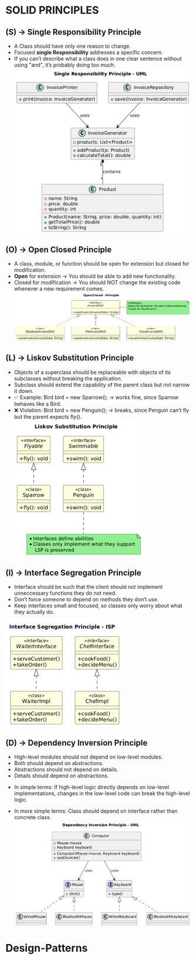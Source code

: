 # SOLID PRINCIPLES
## (S) -> Single Responsibility Principle
* A Class should have only one reason to change.
* Focused **single Responsibility** addresses a specific concern.
* If you can’t describe what a class does in one clear sentence without using "and", it’s probably doing too much.
![Single Responsibility Principle](Design_Patterns/src/main/resources/images/srp.png)

## (O) -> Open Closed Principle
* A class, module, or function should be open for extension but closed for modification.
* **Open** for extension → You should be able to add new functionality.
* Closed for modification → You should NOT change the existing code whenever a new requirement comes.
![Open Closed Principle](Design_Patterns/src/main/resources/images/OCP.png)

## (L) -> Liskov Substitution Principle
* Objects of a superclass should be replaceable with objects of its subclasses without breaking the application.
* Subclass should extend the capability of the parent class but not narrow it down.
* ✅ Example: Bird bird = new Sparrow(); → works fine, since Sparrow behaves like a Bird.
* ❌ Violation: Bird bird = new Penguin(); → breaks, since Penguin can’t fly but the parent expects fly().
![Liskov Substitution Principle](Design_Patterns/src/main/resources/images/LSP.png)

## (I) -> Interface Segregation Principle
* Interface should be such that the client should not implement unneccessary functions they do not need.
* Don’t force someone to depend on methods they don’t use.
* Keep interfaces small and focused, so classes only worry about what they actually do. 

![Interface Segregation Principle](Design_Patterns/src/main/resources/images/ISP.png)

## (D) -> Dependency Inversion Principle
* High-level modules should not depend on low-level modules.
* Both should depend on abstractions.
* Abstractions should not depend on details.
* Details should depend on abstractions.

- In simple terms: 
If high-level logic directly depends on low-level implementations, changes in the low-level code can break the high-level logic.

- In more simple terms:
Class should depend on interface rather than concrete class.
![Dependency Inversion Principle](Design_Patterns/src/main/resources/images/DIP.png)


# Design-Patterns



